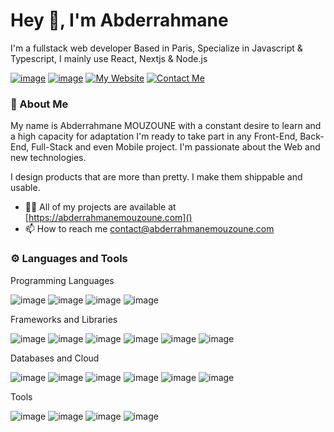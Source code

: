 # Hey 👋, I'm Abderrahmane

I'm a fullstack web developer Based in Paris, Specialize in Javascript & Typescript, I mainly use React, Nextjs & Node.js

[![image](https://img.shields.io/badge/LinkedIn-0077B5?style=for-the-badge&logo=linkedin&logoColor=white)](https://www.linkedin.com/in/abderrahmane-mouzoune/) [![image](https://img.shields.io/badge/@abderrahmane_js-000000?style=for-the-badge&logo=x&logoColor=white)](https://x.com/abderrahmane_js) [![My Website](https://img.shields.io/badge/Visit-My_Website-blue?style=for-the-badge&logo=web)](https://abderrahmanemouzoune.com) [![Contact Me](https://img.shields.io/badge/Contact-Me-brightgreen?style=for-the-badge&logo=mail.ru)](mailto:contact@abderrahmanemouzoune.com)

### 🚀 About Me

My name is Abderrahmane MOUZOUNE with a constant desire to learn and a high capacity for adaptation I'm ready to take part in any Front-End, Back-End, Full-Stack and even Mobile project.
I'm passionate about the Web and new technologies.

I design products that are more than pretty. I make them shippable and usable.

- 👨‍💻 All of my projects are available at [https://abderrahmanemouzoune.com]()
- 📫 How to reach me contact@abderrahmanemouzoune.com

### ⚙️ Languages and Tools

Programming Languages

![image](https://img.shields.io/badge/JavaScript-323330?style=for-the-badge&logo=javascript&logoColor=F7DF1E) ![image](https://img.shields.io/badge/TypeScript-007ACC?style=for-the-badge&logo=typescript&logoColor=white) ![image](https://img.shields.io/badge/PHP-777BB4?style=for-the-badge&logo=php&logoColor=white) ![image](https://img.shields.io/badge/Python-3776AB?style=for-the-badge&logo=python&logoColor=white)

Frameworks and Libraries

![image](https://img.shields.io/badge/React-20232A?style=for-the-badge&logo=react&logoColor=61DAFB) ![image](https://img.shields.io/badge/Node%20js-339933?style=for-the-badge&logo=nodedotjs&logoColor=white) ![image](https://img.shields.io/badge/next%20js-000000?style=for-the-badge&logo=nextdotjs&logoColor=white) ![image](https://img.shields.io/badge/Tailwind_CSS-38B2AC?style=for-the-badge&logo=tailwind-css&logoColor=white) ![image](https://img.shields.io/badge/strapi-2F2E8B?style=for-the-badge&logo=strapi&logoColor=white) ![image](https://img.shields.io/badge/Puppeteer-40B5A4?style=for-the-badge&logo=Puppeteer&logoColor=white)

Databases and Cloud

![image](https://img.shields.io/badge/AWS-232F3E?style=for-the-badge&logo=amazonaws&logoColor=white) ![image](https://img.shields.io/badge/PostgreSQL-336791?style=for-the-badge&logo=postgresql&logoColor=white) ![image](https://img.shields.io/badge/MySQL-4479A1?style=for-the-badge&logo=mysql&logoColor=white) ![image](https://img.shields.io/badge/SQLite-003B57?style=for-the-badge&logo=sqlite&logoColor=white) ![image](https://img.shields.io/badge/MongoDB-47A248?style=for-the-badge&logo=mongodb&logoColor=white) ![image](https://img.shields.io/badge/rabbitmq-%23FF6600.svg?&style=for-the-badge&logo=rabbitmq&logoColor=white)

Tools

![image](https://img.shields.io/badge/Linux-FCC624?style=for-the-badge&logo=linux&logoColor=black) ![image](https://img.shields.io/badge/Docker-2496ED?style=for-the-badge&logo=docker&logoColor=white) ![image](https://img.shields.io/badge/Git-F05032?style=for-the-badge&logo=git&logoColor=white) ![image](https://img.shields.io/badge/Figma-000000?style=for-the-badge&logo=figma&logoColor=white)
